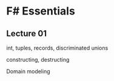 # F# Essentials

## Lecture 01

int, tuples, records, discriminated unions

constructing, destructing

Domain modeling
